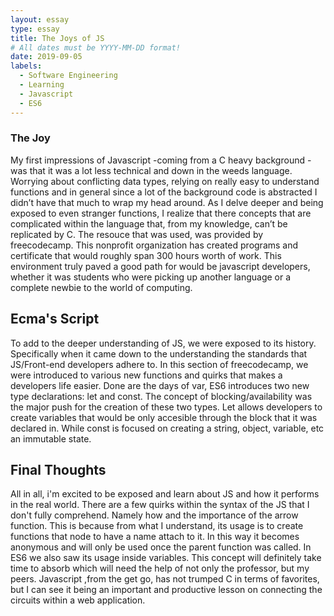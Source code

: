 ```yaml
---
layout: essay
type: essay
title: The Joys of JS
# All dates must be YYYY-MM-DD format!
date: 2019-09-05
labels:
  - Software Engineering
  - Learning
  - Javascript
  - ES6
---
```



### The Joy

My first impressions of Javascript -coming from a C heavy background - was that it was a lot less technical and down in the weeds language. Worrying about conflicting data types, relying on really easy to understand functions and in general since a lot of the background code is abstracted I didn’t have that much to wrap my head around. As I delve deeper and being exposed to even stranger functions, I realize that there concepts that are complicated within the language that, from my knowledge, can’t be replicated by C. The resouce that was used, was provided by freecodecamp. This nonprofit organization has created programs and certificate that would roughly span 300 hours worth of work. This environment truly paved a good path for would be javascript developers, whether it was students who were picking up another language or a complete newbie to the world of computing. 

## Ecma's Script

To add to the deeper understanding of JS, we were exposed to its history. Specifically when it came down to the understanding the standards that JS/Front-end developers adhere to. In this section of freecodecamp, we were introduced to various new functions and quirks that makes a developers life easier. Done are the days of var, ES6 introduces two new type declarations: let and const. The concept of blocking/availability was the major push for the creation of these two types. Let allows developers to create variables that would be only accesible through the block that it was declared in. While const is focused on creating a string, object, variable, etc an immutable state. 

## Final Thoughts

All in all, i'm excited to be exposed and learn about JS and how it performs in the real world. There are a few quirks within the syntax of the JS that I don't fully comprehend. Namely how and the importance of the arrow function. This is because from what I understand, its usage is to create functions that node to have a name attach to it. In this way it becomes anonymous and will only be used once the parent function was called. In ES6 we also saw its usage inside variables. This concept will definitely take time to absorb which will need the help of not only the professor, but my peers. Javascript ,from the get go, has not trumped C in terms of favorites, but I can see it being an important and productive lesson on connecting the circuits within a web application. 
